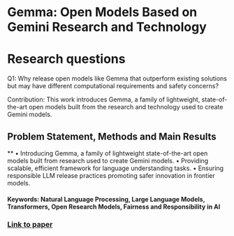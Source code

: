 # Gemma: Open Models Based on Gemini Research and Technology

# Research questions
Q1: Why release open models like Gemma that outperform existing solutions but may have different computational requirements and safety concerns?

Contribution: This work introduces Gemma, a family of lightweight, state-of-the-art open models built from the research and technology used to create Gemini models.

## Problem Statement, Methods and Main Results
**
• Introducing Gemma, a family of lightweight state-of-the-art open models built from research used to create Gemini models.
• Providing scalable, efficient framework for language understanding tasks.
• Ensuring responsible LLM release practices promoting safer innovation in frontier models.

#### Keywords: Natural Language Processing, Large Language Models, Transformers, Open Research Models, Fairness and Responsibility in AI


### [Link to paper](https://arxiv.org/abs/2403.08295v4)
